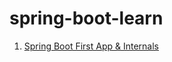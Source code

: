 # spring-boot-learn

<ol>
    <li><a href="/springBootFirstApp">Spring Boot First App & Internals</a></li>
</ol>